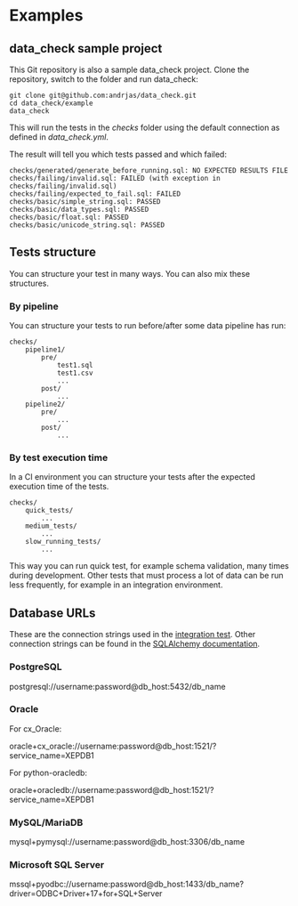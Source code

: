 # Examples

## data_check sample project

This Git repository is also a sample data_check project. Clone the repository, switch to the folder and run data_check:

```
git clone git@github.com:andrjas/data_check.git
cd data_check/example
data_check
```

This will run the tests in the _checks_ folder using the default connection as defined in _data\_check.yml_.

The result will tell you which tests passed and which failed:

```
checks/generated/generate_before_running.sql: NO EXPECTED RESULTS FILE
checks/failing/invalid.sql: FAILED (with exception in checks/failing/invalid.sql)
checks/failing/expected_to_fail.sql: FAILED
checks/basic/simple_string.sql: PASSED
checks/basic/data_types.sql: PASSED
checks/basic/float.sql: PASSED
checks/basic/unicode_string.sql: PASSED
```

## Tests structure

You can structure your test in many ways. You can also mix these structures.

### By pipeline

You can structure your tests to run before/after some data pipeline has run:

```
checks/
    pipeline1/
        pre/
            test1.sql
            test1.csv
            ...
        post/
            ...
    pipeline2/
        pre/
            ...
        post/
            ...
```

### By test execution time

In a CI environment you can structure your tests after the expected execution time of the tests.

```
checks/
    quick_tests/
        ...
    medium_tests/
        ...
    slow_running_tests/
        ...
```

This way you can run quick test, for example schema validation, many times during development. Other tests that must process a lot of data can be run less frequently, for example in an integration environment.

## Database URLs

These are the connection strings used in the [integration test](development.md#integration-tests). Other connection strings can be found in the [SQLAlchemy documentation](https://docs.sqlalchemy.org/en/20/core/engines.html).

### PostgreSQL

postgresql://username:password@db_host:5432/db_name

### Oracle

For cx_Oracle:

oracle+cx_oracle://username:password@db_host:1521/?service_name=XEPDB1

For python-oracledb:

oracle+oracledb://username:password@db_host:1521/?service_name=XEPDB1

### MySQL/MariaDB

mysql+pymysql://username:password@db_host:3306/db_name

### Microsoft SQL Server

mssql+pyodbc://username:password@db_host:1433/db_name?driver=ODBC+Driver+17+for+SQL+Server
